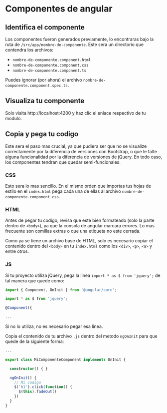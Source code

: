 # Componentes de angular


## Identifica el componente
Los componentes fueron generados previamente, lo encontraras bajo la ruta de
`/src/app/nombre-de-componente`. Este sera un directorio que contendra los archivos:

- `nombre-de-componente.component.html`
- `nombre-de-componente.component.css`
- `nombre-de-componente.component.ts`

Puedes ignorar (por ahora) el archivo `nombre-de-componente.component.spec.ts`.


## Visualiza tu componente
Solo visita http://localhost:4200 y haz clic el enlace respectivo de tu modulo.


## Copia y pega tu codigo
Este sera el paso mas crucial, ya que pudiera ser que no se visualize correctamente por la
diferencia de versiones con Bootstrap, o que le falte alguna funcionalidad por la diferencia
de versiones de jQuery. En todo caso, los componentes tendran que quedar semi-funcionales.

### CSS
Esto sera lo mas sencillo. En el mismo orden que importas tus hojas de estilo en el `index.html`
pega cada una de ellas al archivo `nombre-de-componente.component.css`.

### HTML
Antes de pegar tu codigo, revisa que este bien formateado (solo la parte dentro de `<body>`), ya
que la consola de angular marcara errores. Lo mas frecuente son comillas extras o que una etiqueta
no este cerrada.

Como ya se tiene un archivo base de HTML, solo es necesario copiar el contenido dentro del `<body>`
en tu `index.html` como los `<div>`, `<p>`, `<a>` y entre otros.

### JS
Si tu proyecto utiliza jQuery, pega la linea `import * as $ from 'jquery';`
de tal manera que quede como:

```ts
import { Component, OnInit } from '@angular/core';

import * as $ from 'jquery';

@Component({

...
```

Si no lo utiliza, no es necesario pegar esa linea.

Copia el contenido de tu archivo `.js` dentro del metodo
`ngOnInit` para que quede de la siguiente forma:
```ts
...

export class MiComponenteComponent implements OnInit {

  constructor() { }

  ngOnInit() {
    // Mi codigo
    $('h1').click(function() {
      $(this).fadeOut()
    })
  }
}
```
